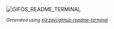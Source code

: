
<div align="justify">
<picture>
    <source media="(prefers-color-scheme: dark)" srcset="https://i.ibb.co/vxtdqt4m/output-gif.gif">
    <source media="(prefers-color-scheme: light)" srcset="https://i.ibb.co/vxtdqt4m/output-gif.gif">
    <img alt="GIFOS_README_TERMINAL" src="https://i.ibb.co/vxtdqt4m/output-gif.gif">
</picture>

<sub><i>Generated using [x0rzavi/github-readme-terminal](https://github.com/x0rzavi/github-readme-terminal)</i></sub>

</div>
        